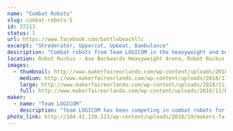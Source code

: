 ```yaml
---
name: "Combat Robots"
slug: combat-robots-5
id: 37213
status: 1
url: https://www.facebook.com/battlebeachllc
excerpt: "Shrederator, Uppercut, Upbeat, Bambulance"
description: "Combat robots from Team LOGICOM in the heavyweight and beetleweight weight classes."
location: Robot Ruckus - Axe Backwards Heavyweight Arena, Robot Ruckus - Small Arena
images:
  - thumbnail: http://www.makerfaireorlando.com/wp-content/uploads/2018/11/Bambulance.jpg
    medium: http://www.makerfaireorlando.com/wp-content/uploads/2018/11/Bambulance.jpg
    large: http://www.makerfaireorlando.com/wp-content/uploads/2018/11/Bambulance.jpg
    full: http://www.makerfaireorlando.com/wp-content/uploads/2018/11/Bambulance.jpg
maker:
  - name: "Team LOGICOM"
    description: "Team LOGICOM has been competing in combat robots for almost 20 years. You may have seen our robot, Captain Shrederator, on Discovery Channel's \"Battlebots.\" You may have seen our other robot, Shrederator Tiger Claw, on Youku's \"This is Fighting Robots!\""
photo_link: http://104.41.139.123/wp-content/uploads/2018/10/makers-faire-orlando-2018-1024x424.jpg
---
```

